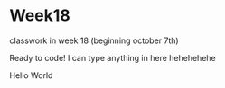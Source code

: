 # Week18
classwork in week 18 (beginning october 7th) 

Ready to code! 
I can type anything in here hehehehehe 

Hello World